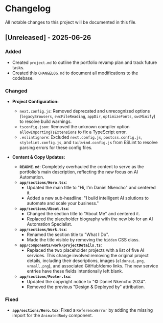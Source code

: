# Changelog

All notable changes to this project will be documented in this file.

## [Unreleased] - 2025-06-26

### Added

-   Created `project.md` to outline the portfolio revamp plan and track future tasks.
-   Created this `CHANGELOG.md` to document all modifications to the codebase.

### Changed

-   **Project Configuration:**
    -   `next.config.js`: Removed deprecated and unrecognized options (`legacyBrowsers`, `swcFileReading`, `appDir`, `optimizeFonts`, `swcMinify`) to resolve build warnings.
    -   `tsconfig.json`: Removed the unknown compiler option `allowImportingTsExtensions` to fix a TypeScript error.
    -   `.eslintignore`: Excluded `next.config.js`, `postcss.config.js`, `stylelint.config.js`, and `tailwind.config.js` from ESLint to resolve parsing errors for these config files.

-   **Content & Copy Updates:**
    -   **`README.md`**: Completely overhauled the content to serve as the portfolio's main description, reflecting the new focus on AI Automation.
    -   **`app/sections/Hero.tsx`**:
        -   Updated the main title to "Hi, I'm Daniel Nkencho" and centered it.
        -   Added a new sub-headline: "I build intelligent AI solutions to automate and scale your business."
    -   **`app/sections/About.tsx`**:
        -   Changed the section title to "About Me" and centered it.
        -   Replaced the placeholder biography with the new bio for an AI Automation Specialist.
    -   **`app/sections/Work.tsx`**:
        -   Renamed the section title to "What I Do".
        -   Made the title visible by removing the `hidden` CSS class.
    -   **`app/components/work/projectDetails.ts`**:
        -   Replaced the two placeholder projects with a list of five AI services. This change involved removing the original project details, including their descriptions, images (`eldoraui.png`, `vrmall.png`), and associated GitHub/demo links. The new service entries have these fields intentionally left blank.
    -   **`app/sections/Footer.tsx`**:
        -   Updated the copyright notice to "© Daniel Nkencho 2024".
        -   Removed the previous "Design & Deployed by" attribution.

### Fixed

-   **`app/sections/Hero.tsx`**: Fixed a `ReferenceError` by adding the missing import for the `AnimatedBody` component.
